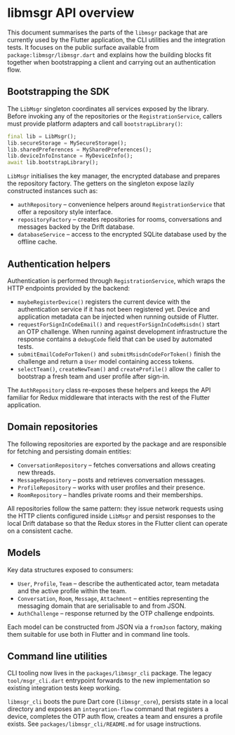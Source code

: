 # libmsgr API overview

This document summarises the parts of the `libmsgr` package that are currently
used by the Flutter application, the CLI utilities and the integration tests.
It focuses on the public surface available from `package:libmsgr/libmsgr.dart`
and explains how the building blocks fit together when bootstrapping a client
and carrying out an authentication flow.

## Bootstrapping the SDK

The `LibMsgr` singleton coordinates all services exposed by the library. Before
invoking any of the repositories or the `RegistrationService`, callers must
provide platform adapters and call `bootstrapLibrary()`:

```dart
final lib = LibMsgr();
lib.secureStorage = MySecureStorage();
lib.sharedPreferences = MySharedPreferences();
lib.deviceInfoInstance = MyDeviceInfo();
await lib.bootstrapLibrary();
```

`LibMsgr` initialises the key manager, the encrypted database and prepares the
repository factory. The getters on the singleton expose lazily constructed
instances such as:

- `authRepository` – convenience helpers around `RegistrationService` that
  offer a repository style interface.
- `repositoryFactory` – creates repositories for rooms, conversations and
  messages backed by the Drift database.
- `databaseService` – access to the encrypted SQLite database used by the
  offline cache.

## Authentication helpers

Authentication is performed through `RegistrationService`, which wraps the HTTP
endpoints provided by the backend:

- `maybeRegisterDevice()` registers the current device with the authentication
  service if it has not been registered yet. Device and application metadata can
  be injected when running outside of Flutter.
- `requestForSignInCodeEmail()` and `requestForSignInCodeMsisdn()` start an OTP
  challenge. When running against development infrastructure the response
  contains a `debugCode` field that can be used by automated tests.
- `submitEmailCodeForToken()` and `submitMsisdnCodeForToken()` finish the
  challenge and return a `User` model containing access tokens.
- `selectTeam()`, `createNewTeam()` and `createProfile()` allow the caller to
  bootstrap a fresh team and user profile after sign-in.

The `AuthRepository` class re-exposes these helpers and keeps the API familiar
for Redux middleware that interacts with the rest of the Flutter application.

## Domain repositories

The following repositories are exported by the package and are responsible for
fetching and persisting domain entities:

- `ConversationRepository` – fetches conversations and allows creating new
  threads.
- `MessageRepository` – posts and retrieves conversation messages.
- `ProfileRepository` – works with user profiles and their presence.
- `RoomRepository` – handles private rooms and their memberships.

All repositories follow the same pattern: they issue network requests using the
HTTP clients configured inside `LibMsgr` and persist responses to the local
Drift database so that the Redux stores in the Flutter client can operate on a
consistent cache.

## Models

Key data structures exposed to consumers:

- `User`, `Profile`, `Team` – describe the authenticated actor, team metadata
  and the active profile within the team.
- `Conversation`, `Room`, `Message`, `Attachment` – entities representing the
  messaging domain that are serialisable to and from JSON.
- `AuthChallenge` – response returned by the OTP challenge endpoints.

Each model can be constructed from JSON via a `fromJson` factory, making them
suitable for use both in Flutter and in command line tools.

## Command line utilities

CLI tooling now lives in the `packages/libmsgr_cli` package. The legacy
`tool/msgr_cli.dart` entrypoint forwards to the new implementation so existing
integration tests keep working.

`libmsgr_cli` boots the pure Dart core (`libmsgr_core`), persists state in a
local directory and exposes an `integration-flow` command that registers a
device, completes the OTP auth flow, creates a team and ensures a profile
exists. See `packages/libmsgr_cli/README.md` for usage instructions.
